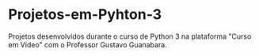 # Projetos-em-Pyhton-3
Projetos desenvolvidos durante o curso de Python 3 na plataforma "Curso em Vídeo" com o Professor Gustavo Guanabara.
